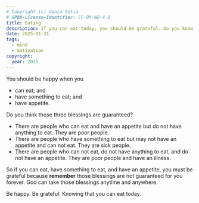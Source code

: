 ```yaml
---
# Copyright (c) Vanza Setia
# SPDX-License-Identifier: CC-BY-ND-4.0
title: Eating
description: If you can eat today, you should be grateful. Do you know that there are lots of people who can not eat today?
date: 2025-01-31
tags:
  - mind
  - motivation
copyright:
  year: 2025
---
```


You should be happy when you

- can eat; and
- have something to eat; and
- have appetite.

Do you think those three blessings are guaranteed?

- There are people who can eat and have an appetite but do not have anything to eat. They are poor people.
- There are people who have something to eat but may not have an appetite and can not eat. They are sick people.
- There are people who can not eat, do not have anything to eat, and do not have an appetite. They are poor people and have an illness.

So if you can eat, have something to eat, and have an appetite, you must be grateful because **remember** those blessings are not guaranteed for you forever. God can take those blessings anytime and anywhere.

Be happy. Be grateful. Knowing that you can eat today.
